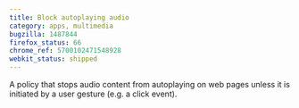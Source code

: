 ```yaml
---
title: Block autoplaying audio
category: apps, multimedia
bugzilla: 1487844
firefox_status: 66
chrome_ref: 5700102471548928
webkit_status: shipped
---
```


A policy that stops audio content from autoplaying on web pages unless it is initiated by a user gesture (e.g. a click event).
